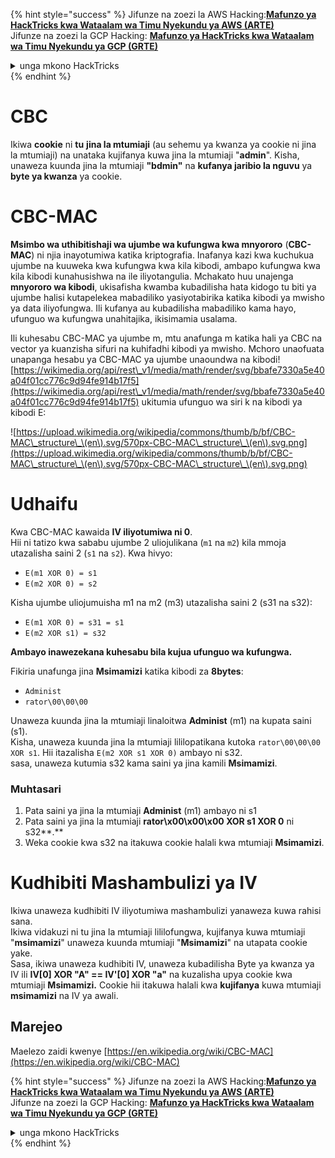 {% hint style="success" %}
Jifunze na zoezi la AWS Hacking:<img src="/.gitbook/assets/arte.png" alt="" data-size="line">[**Mafunzo ya HackTricks kwa Wataalam wa Timu Nyekundu ya AWS (ARTE)**](https://training.hacktricks.xyz/courses/arte)<img src="/.gitbook/assets/arte.png" alt="" data-size="line">\
Jifunze na zoezi la GCP Hacking: <img src="/.gitbook/assets/grte.png" alt="" data-size="line">[**Mafunzo ya HackTricks kwa Wataalam wa Timu Nyekundu ya GCP (GRTE)**<img src="/.gitbook/assets/grte.png" alt="" data-size="line">](https://training.hacktricks.xyz/courses/grte)

<details>

<summary>unga mkono HackTricks</summary>

* Angalia [**mpango wa usajili**](https://github.com/sponsors/carlospolop)!
* **Jiunge na** 💬 [**kikundi cha Discord**](https://discord.gg/hRep4RUj7f) au kikundi cha [**telegram**](https://t.me/peass) au **tufuate** kwenye **Twitter** 🐦 [**@hacktricks\_live**](https://twitter.com/hacktricks\_live)**.**
* **Shiriki mbinu za udukuzi kwa kuwasilisha PRs kwa** [**HackTricks**](https://github.com/carlospolop/hacktricks) na [**HackTricks Cloud**](https://github.com/carlospolop/hacktricks-cloud) repos za github.

</details>
{% endhint %}


# CBC

Ikiwa **cookie** ni **tu** **jina la mtumiaji** (au sehemu ya kwanza ya cookie ni jina la mtumiaji) na unataka kujifanya kuwa jina la mtumiaji "**admin**". Kisha, unaweza kuunda jina la mtumiaji **"bdmin"** na **kufanya jaribio la nguvu** ya **byte ya kwanza** ya cookie.

# CBC-MAC

**Msimbo wa uthibitishaji wa ujumbe wa kufungwa kwa mnyororo** (**CBC-MAC**) ni njia inayotumiwa katika kriptografia. Inafanya kazi kwa kuchukua ujumbe na kuuweka kwa kufungwa kwa kila kibodi, ambapo kufungwa kwa kila kibodi kunahusishwa na ile iliyotangulia. Mchakato huu unajenga **mnyororo wa kibodi**, ukisafisha kwamba kubadilisha hata kidogo tu biti ya ujumbe halisi kutapelekea mabadiliko yasiyotabirika katika kibodi ya mwisho ya data iliyofungwa. Ili kufanya au kubadilisha mabadiliko kama hayo, ufunguo wa kufungwa unahitajika, ikisimamia usalama.

Ili kuhesabu CBC-MAC ya ujumbe m, mtu anafunga m katika hali ya CBC na vector ya kuanzisha sifuri na kuhifadhi kibodi ya mwisho. Mchoro unaofuata unapanga hesabu ya CBC-MAC ya ujumbe unaoundwa na kibodi![https://wikimedia.org/api/rest\_v1/media/math/render/svg/bbafe7330a5e40a04f01cc776c9d94fe914b17f5](https://wikimedia.org/api/rest\_v1/media/math/render/svg/bbafe7330a5e40a04f01cc776c9d94fe914b17f5) ukitumia ufunguo wa siri k na kibodi ya kibodi E:

![https://upload.wikimedia.org/wikipedia/commons/thumb/b/bf/CBC-MAC\_structure\_\(en\).svg/570px-CBC-MAC\_structure\_\(en\).svg.png](https://upload.wikimedia.org/wikipedia/commons/thumb/b/bf/CBC-MAC\_structure\_\(en\).svg/570px-CBC-MAC\_structure\_\(en\).svg.png)

# Udhaifu

Kwa CBC-MAC kawaida **IV iliyotumiwa ni 0**.\
Hii ni tatizo kwa sababu ujumbe 2 uliojulikana (`m1` na `m2`) kila mmoja utazalisha saini 2 (`s1` na `s2`). Kwa hivyo:

* `E(m1 XOR 0) = s1`
* `E(m2 XOR 0) = s2`

Kisha ujumbe uliojumuisha m1 na m2 (m3) utazalisha saini 2 (s31 na s32):

* `E(m1 XOR 0) = s31 = s1`
* `E(m2 XOR s1) = s32`

**Ambayo inawezekana kuhesabu bila kujua ufunguo wa kufungwa.**

Fikiria unafunga jina **Msimamizi** katika kibodi za **8bytes**:

* `Administ`
* `rator\00\00\00`

Unaweza kuunda jina la mtumiaji linaloitwa **Administ** (m1) na kupata saini (s1).\
Kisha, unaweza kuunda jina la mtumiaji lililopatikana kutoka `rator\00\00\00 XOR s1`. Hii itazalisha `E(m2 XOR s1 XOR 0)` ambayo ni s32.\
sasa, unaweza kutumia s32 kama saini ya jina kamili **Msimamizi**.

### Muhtasari

1. Pata saini ya jina la mtumiaji **Administ** (m1) ambayo ni s1
2. Pata saini ya jina la mtumiaji **rator\x00\x00\x00 XOR s1 XOR 0** ni s32**.**
3. Weka cookie kwa s32 na itakuwa cookie halali kwa mtumiaji **Msimamizi**.

# Kudhibiti Mashambulizi ya IV

Ikiwa unaweza kudhibiti IV iliyotumiwa mashambulizi yanaweza kuwa rahisi sana.\
Ikiwa vidakuzi ni tu jina la mtumiaji lililofungwa, kujifanya kuwa mtumiaji "**msimamizi**" unaweza kuunda mtumiaji "**Msimamizi**" na utapata cookie yake.\
Sasa, ikiwa unaweza kudhibiti IV, unaweza kubadilisha Byte ya kwanza ya IV ili **IV\[0] XOR "A" == IV'\[0] XOR "a"** na kuzalisha upya cookie kwa mtumiaji **Msimamizi.** Cookie hii itakuwa halali kwa **kujifanya** kuwa mtumiaji **msimamizi** na IV ya awali.

## Marejeo

Maelezo zaidi kwenye [https://en.wikipedia.org/wiki/CBC-MAC](https://en.wikipedia.org/wiki/CBC-MAC)


{% hint style="success" %}
Jifunze na zoezi la AWS Hacking:<img src="/.gitbook/assets/arte.png" alt="" data-size="line">[**Mafunzo ya HackTricks kwa Wataalam wa Timu Nyekundu ya AWS (ARTE)**](https://training.hacktricks.xyz/courses/arte)<img src="/.gitbook/assets/arte.png" alt="" data-size="line">\
Jifunze na zoezi la GCP Hacking: <img src="/.gitbook/assets/grte.png" alt="" data-size="line">[**Mafunzo ya HackTricks kwa Wataalam wa Timu Nyekundu ya GCP (GRTE)**<img src="/.gitbook/assets/grte.png" alt="" data-size="line">](https://training.hacktricks.xyz/courses/grte)

<details>

<summary>unga mkono HackTricks</summary>

* Angalia [**mpango wa usajili**](https://github.com/sponsors/carlospolop)!
* **Jiunge na** 💬 [**kikundi cha Discord**](https://discord.gg/hRep4RUj7f) au kikundi cha [**telegram**](https://t.me/peass) au **tufuate** kwenye **Twitter** 🐦 [**@hacktricks\_live**](https://twitter.com/hacktricks\_live)**.**
* **Shiriki mbinu za udukuzi kwa kuwasilisha PRs kwa** [**HackTricks**](https://github.com/carlospolop/hacktricks) na [**HackTricks Cloud**](https://github.com/carlospolop/hacktricks-cloud) repos za github.

</details>
{% endhint %}
